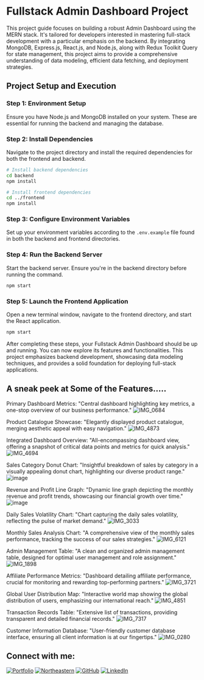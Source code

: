 # Fullstack Admin Dashboard Project

This project guide focuses on building a robust Admin Dashboard using the MERN stack. It's tailored for developers interested in mastering full-stack development with a particular emphasis on the backend. By integrating MongoDB, Express.js, React.js, and Node.js, along with Redux Toolkit Query for state management, this project aims to provide a comprehensive understanding of data modeling, efficient data fetching, and deployment strategies.

## Project Setup and Execution

### Step 1: Environment Setup
Ensure you have Node.js and MongoDB installed on your system. These are essential for running the backend and managing the database.

### Step 2: Install Dependencies
Navigate to the project directory and install the required dependencies for both the frontend and backend.

```bash
# Install backend dependencies
cd backend
npm install

# Install frontend dependencies
cd ../frontend
npm install
```

### Step 3: Configure Environment Variables
Set up your environment variables according to the `.env.example` file found in both the backend and frontend directories.

### Step 4: Run the Backend Server
Start the backend server. Ensure you're in the backend directory before running the command.

```bash
npm start
```

### Step 5: Launch the Frontend Application
Open a new terminal window, navigate to the frontend directory, and start the React application.

```bash
npm start
```

After completing these steps, your Fullstack Admin Dashboard should be up and running. You can now explore its features and functionalities. This project emphasizes backend development, showcasing data modeling techniques, and provides a solid foundation for deploying full-stack applications.

## A sneak peek at Some of the Features.....

Primary Dashboard Metrics: "Central dashboard highlighting key metrics, a one-stop overview of our business performance."
![IMG_0684](https://github.com/sm5689/ECOM-VISION/assets/72648167/6a02d073-8b97-419b-90e0-fc211aef6acb)


Product Catalogue Showcase: "Elegantly displayed product catalogue, merging aesthetic appeal with easy navigation."
![IMG_4873](https://github.com/sm5689/ECOM-VISION/assets/72648167/65fbba3b-6543-4508-9a80-1b729dd2a72a)


Integrated Dashboard Overview: "All-encompassing dashboard view, offering a snapshot of critical data points and metrics for quick analysis."
![IMG_4694](https://github.com/sm5689/ECOM-VISION/assets/72648167/73763061-c7b0-4bde-9626-4fe7bee05258)

Sales Category Donut Chart: "Insightful breakdown of sales by category in a visually appealing donut chart, highlighting our diverse product range."
![image](https://github.com/sm5689/ECOM-VISION/assets/72648167/80afb6a1-8b7d-4ca5-9173-f0994289f53a)


Revenue and Profit Line Graph: "Dynamic line graph depicting the monthly revenue and profit trends, showcasing our financial growth over time."
![image](https://github.com/sm5689/ECOM-VISION/assets/72648167/a84c994b-f596-4d8b-add8-bb6ded31c6f2)


Daily Sales Volatility Chart: "Chart capturing the daily sales volatility, reflecting the pulse of market demand."
![IMG_3033](https://github.com/sm5689/ECOM-VISION/assets/72648167/5cde950e-ec69-40c3-ad3c-9117c62ffe0a)


Monthly Sales Analysis Chart: "A comprehensive view of the monthly sales performance, tracking the success of our sales strategies."
![IMG_6121](https://github.com/sm5689/ECOM-VISION/assets/72648167/29c56e7f-1783-443d-b0c0-a9df803f167c)


Admin Management Table: "A clean and organized admin management table, designed for optimal user management and role assignment."
![IMG_1898](https://github.com/sm5689/ECOM-VISION/assets/72648167/38e81156-9a4a-42c2-bca4-b14225a492ca)


Affiliate Performance Metrics: "Dashboard detailing affiliate performance, crucial for monitoring and rewarding top-performing partners."
![IMG_3721](https://github.com/sm5689/ECOM-VISION/assets/72648167/ea4794ae-cb1a-43ba-9d98-101893462ae0)


Global User Distribution Map: "Interactive world map showing the global distribution of users, emphasizing our international reach."
![IMG_4851](https://github.com/sm5689/ECOM-VISION/assets/72648167/ea136cc7-fc84-48e2-97ff-227e65aedce1)


Transaction Records Table: "Extensive list of transactions, providing transparent and detailed financial records."
![IMG_7317](https://github.com/sm5689/ECOM-VISION/assets/72648167/bcc25551-6f58-4a05-8969-f1b7e8ddd9f3)


Customer Information Database: "User-friendly customer database interface, ensuring all client information is at our fingertips."
![IMG_0280](https://github.com/sm5689/ECOM-VISION/assets/72648167/64b4fc2a-7ce0-4da7-b0bf-4a727c91b7a4)

## Connect with me:

[![Portfolio](https://img.shields.io/badge/Portfolio-4285F4?style=for-the-badge&logo=googlechrome&logoColor=white)][portfolio]
[![Northeastern](https://img.shields.io/badge/Northeastern-FF0000?style=for-the-badge&logo=university&logoColor=white)][northeastern]
[![GitHub](https://img.shields.io/badge/GitHub-100000?style=for-the-badge&logo=github&logoColor=white)][github]
[![LinkedIn](https://img.shields.io/badge/LinkedIn-0077B5?style=for-the-badge&logo=linkedin&logoColor=white)][linkedin]

[portfolio]: https://smish-neighborhood.vercel.app
[northeastern]: https://mishrasura.sites.northeastern.edu
[github]: https://github.com/sm5689
[linkedin]: https://www.linkedin.com/in/suraj-mishra-a610b620a/












